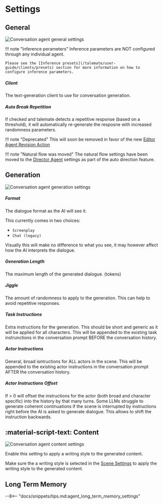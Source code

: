 # Settings

## General

![Conversation agent general settings](/talemate/img/0.30.0/conversation-general-settings.png)

!!! note "Inference perameters"
    Inference parameters are NOT configured through any individual agent.

    Please see the [Inference presets](/talemate/user-guide/clients/presets) section for more information on how to configure inference parameters.

##### Client

The text-generation client to use for conversation generation.

##### Auto Break Repetition

If checked and talemate detects a repetitive response (based on a threshold), it will automatically re-generate the resposne with increased randomness parameters.

!!! note "Deprecated"
    This will soon be removed in favor of the new [Editor Agent Revision Action](/talemate/user-guide/agents/editor/settings#revision)

!!! note "Natural flow was moved"
    The natural flow settings have been moved to the [Director Agent](/talemate/user-guide/agents/director) settings as part of the auto direction feature.

## Generation

![Conversation agent generation settings](/talemate/img/0.29.0/conversation-generation-settings.png)

##### Format

The dialogue format as the AI will see it.

This currently comes in two choices: 

- `Screenplay`
- `Chat (legacy)`

Visually this will make no difference to what you see, it may however affect how the AI interprets the dialogue.

##### Generation Length

The maximum length of the generated dialogue. (tokens)

##### Jiggle

The amount of randomness to apply to the generation. This can help to avoid repetitive responses.

##### Task Instructions

Extra instructions for the generation. This should be short and generic as it will be applied for all characters. This will be appended to the existing task instrunctions in the conversation prompt BEFORE the conversation history.

##### Actor Instructions

General, broad isntructions for ALL actors in the scene. This will be appended to the existing actor instructions in the conversation prompt AFTER the conversation history.

##### Actor Instructions Offset

If > 0 will offset the instructions for the actor (both broad and character specific) into the history by that many turns. Some LLMs struggle to generate coherent continuations if the scene is interrupted by instructions right before the AI is asked to generate dialogue. This allows to shift the instruction backwards.

## :material-script-text: Content

![Conversation agent content settings](/talemate/img/0.30.0/conversation-content-settings.png)

Enable this setting to apply a writing style to the generated content.

Make sure the a writing style is selected in the [Scene Settings](/talemate/user-guide/world-editor/scene/settings) to apply the writing style to the generated content.

## Long Term Memory

--8<-- "docs/snippets/tips.md:agent_long_term_memory_settings"